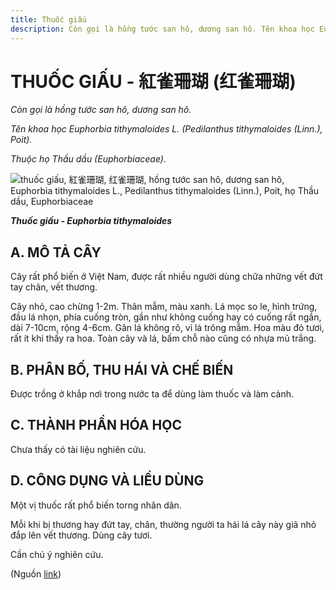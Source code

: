 ```yaml
---
title: Thuốc giấu
description: Còn gọi là hồng tước san hô, dương san hô. Tên khoa học Euphorbia tithymaloides L. (Pedilanthus tithymaloides (Linn.), Poit). Thuộc họ Thầu dầu (Euphorbiaceae).
---
```

# THUỐC GIẤU - 紅雀珊瑚 (红雀珊瑚)

*Còn gọi là hồng tước san hô, dương san hô.*

*Tên khoa học Euphorbia tithymaloides L. (Pedilanthus tithymaloides (Linn.), Poit).*

*Thuộc họ Thầu dầu (Euphorbiaceae).*

![thuốc giấu, 紅雀珊瑚, 红雀珊瑚, hồng tước san hô, dương san hô, Euphorbia tithymaloides L., Pedilanthus tithymaloides \(Linn.\), Poit, họ Thầu dầu, Euphorbiaceae](/imgs/do-tat-loi/ctvvtvn/thuoc-giau.jpg)

***Thuốc giấu - Euphorbia tithymaloides***

## A. MÔ TẢ CÂY

Cây rất phổ biến ở Việt Nam, được rất nhiều người dùng chữa những vết đứt tay chân, vết thương.

Cây nhỏ, cao chừng 1-2m. Thân mẫm, màu xanh. Lá mọc so le, hình trứng, đầu lá nhọn, phía cuống tròn, gần như không cuống hay có cuống rất ngắn, dài 7-10cm, rộng 4-6cm. Gân lá không rõ, vì lá trông mẫm. Hoa màu đỏ tươi, rất ít khi thấy ra hoa. Toàn cây và lá, bấm chỗ nào cũng có nhựa mủ trắng.

## B. PHÂN BỐ, THU HÁI VÀ CHẾ BIẾN

Được trồng ở khắp nơi trong nước ta để dùng làm thuốc và làm cảnh.

## C. THÀNH PHẦN HÓA HỌC

Chưa thấy có tài liệu nghiên cứu.

## D. CÔNG DỤNG VÀ LIỀU DÙNG

Một vị thuốc rất phổ biến torng nhân dân.

Mỗi khi bị thương hay đứt tay, chân, thường người ta hái lá cây này giã nhỏ đắp lên vết thương. Dùng cây tươi.

Cần chú ý nghiên cứu.

(Nguồn <a href="http://www.thuocvuonnha.com/nhung-cay-thuoc-va-vi-thuoc-viet-nam/ket-qua-tra-cuu/thuoc-giau" target="_blank">link</a>)

